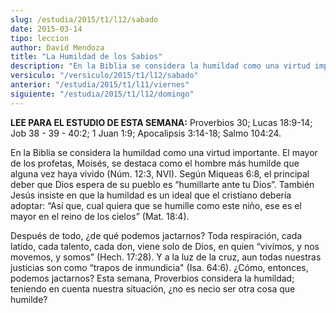```yaml
---
slug: /estudia/2015/t1/l12/sabado
date: 2015-03-14
tipo: leccion
author: David Mendoza
title: "La Humildad de los Sabios"
description: "En la Biblia se considera la humildad como una virtud importante. El mayor de los profetas, Moisés, se destaca como el hombre más humilde que alguna vez haya vivido (Núm. 12:3, NVI). Según Miqueas 6:8, el principal deber que Dios espera de su pueblo es “humillarte ante tu Dios”"
versiculo: "/versiculo/2015/t1/l12/sabado"
anterior: "/estudia/2015/t1/l11/viernes"
siguiente: "/estudia/2015/t1/l12/domingo"
---
```


**LEE PARA EL ESTUDIO DE ESTA SEMANA:** Proverbios 30; Lucas 18:9-14; Job 38 - 39 - 40:2; 1 Juan 1:9; Apocalipsis 3:14-18; Salmo 104:24.

En la Biblia se considera la humildad como una virtud importante. El mayor de los profetas, Moisés, se destaca como el hombre más humilde que alguna vez haya vivido (Núm. 12:3, NVI). Según Miqueas 6:8, el principal deber que Dios espera de su pueblo es “humillarte ante tu Dios”. También Jesús insiste en que la humildad es un ideal que el cristiano debería adoptar: “Así que, cual quiera que se humille como este niño, ese es el mayor en el reino de los cielos” (Mat. 18:4).

Después de todo, ¿de qué podemos jactarnos? Toda respiración, cada latido, cada talento, cada don, viene solo de Dios, en quien “vivimos, y nos movemos, y somos” (Hech. 17:28). Y a la luz de la cruz, aun todas nuestras justicias son como “trapos de inmundicia" (Isa. 64:6). ¿Cómo, entonces, podemos jactarnos? Esta semana, Proverbios considera la humildad; teniendo en cuenta nuestra situación, ¿no es necio ser otra cosa que humilde?
